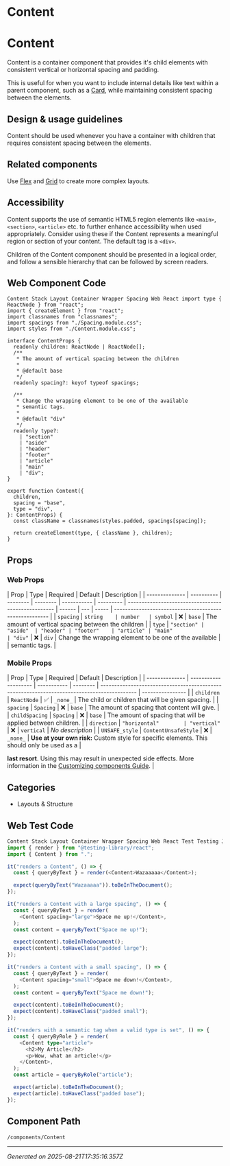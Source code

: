 # Content

# Content

Content is a container component that provides it's child elements with
consistent vertical or horizontal spacing and padding.

This is useful for when you want to include internal details like text within a
parent component, such as a [Card](/components/Card), while maintaining
consistent spacing between the elements.

## Design & usage guidelines

Content should be used whenever you have a container with children that requires
consistent spacing between the elements.

## Related components

Use [Flex](/components/Flex) and [Grid](/components/Grid) to create more complex
layouts.

## Accessibility

Content supports the use of semantic HTML5 region elements like `<main>`,
`<section>`, `<article>` etc. to further enhance accessibility when used
appropriately. Consider using these if the Content represents a meaningful
region or section of your content. The default tag is a `<div>`.

Children of the Content component should be presented in a logical order, and
follow a sensible hierarchy that can be followed by screen readers.

## Web Component Code

```tsx
Content Stack Layout Container Wrapper Spacing Web React import type { ReactNode } from "react";
import { createElement } from "react";
import classnames from "classnames";
import spacings from "./Spacing.module.css";
import styles from "./Content.module.css";

interface ContentProps {
  readonly children: ReactNode | ReactNode[];
  /**
   * The amount of vertical spacing between the children
   *
   * @default base
   */
  readonly spacing?: keyof typeof spacings;

  /**
   * Change the wrapping element to be one of the available
   * semantic tags.
   *
   * @default "div"
   */
  readonly type?:
    | "section"
    | "aside"
    | "header"
    | "footer"
    | "article"
    | "main"
    | "div";
}

export function Content({
  children,
  spacing = "base",
  type = "div",
}: ContentProps) {
  const className = classnames(styles.padded, spacings[spacing]);

  return createElement(type, { className }, children);
}

```

## Props

### Web Props

| Prop           | Type       | Required | Default  | Description |
| -------------- | ---------- | -------- | -------- | ----------- | --------- | --------------------------------------------------- | ------ | --- | ----- | ------------------------------------------------------ |
| `spacing`      | `string    | number   | symbol`  | ❌          | `base`    | The amount of vertical spacing between the children |
| `type`         | `"section" | "aside"  | "header" | "footer"    | "article" | "main"                                              | "div"` | ❌  | `div` | Change the wrapping element to be one of the available |
| semantic tags. |

### Mobile Props

| Prop           | Type                 | Required    | Default  | Description                                                                                 |
| -------------- | -------------------- | ----------- | -------- | ------------------------------------------------------------------------------------------- | ---------------- |
| `children`     | `ReactNode`          | ✅          | `_none_` | The child or children that will be given spacing.                                           |
| `spacing`      | `Spacing`            | ❌          | `base`   | The amount of spacing that content will give.                                               |
| `childSpacing` | `Spacing`            | ❌          | `base`   | The amount of spacing that will be applied between children.                                |
| `direction`    | `"horizontal"        | "vertical"` | ❌       | `vertical`                                                                                  | _No description_ |
| `UNSAFE_style` | `ContentUnsafeStyle` | ❌          | `_none_` | **Use at your own risk:** Custom style for specific elements. This should only be used as a |

**last resort**. Using this may result in unexpected side effects. More
information in the
[Customizing components Guide](https://atlantis.getjobber.com/guides/customizing-components).
|

## Categories

- Layouts & Structure

## Web Test Code

```typescript
Content Stack Layout Container Wrapper Spacing Web React Test Testing Jest import React from "react";
import { render } from "@testing-library/react";
import { Content } from ".";

it("renders a Content", () => {
  const { queryByText } = render(<Content>Wazaaaaa</Content>);

  expect(queryByText("Wazaaaaa")).toBeInTheDocument();
});

it("renders a Content with a large spacing", () => {
  const { queryByText } = render(
    <Content spacing="large">Space me up!</Content>,
  );
  const content = queryByText("Space me up!");

  expect(content).toBeInTheDocument();
  expect(content).toHaveClass("padded large");
});

it("renders a Content with a small spacing", () => {
  const { queryByText } = render(
    <Content spacing="small">Space me down!</Content>,
  );
  const content = queryByText("Space me down!");

  expect(content).toBeInTheDocument();
  expect(content).toHaveClass("padded small");
});

it("renders with a semantic tag when a valid type is set", () => {
  const { queryByRole } = render(
    <Content type="article">
      <h2>My Article</h2>
      <p>Wow, what an article!</p>
    </Content>,
  );
  const article = queryByRole("article");

  expect(article).toBeInTheDocument();
  expect(article).toHaveClass("padded base");
});

```

## Component Path

`/components/Content`

---

_Generated on 2025-08-21T17:35:16.357Z_
